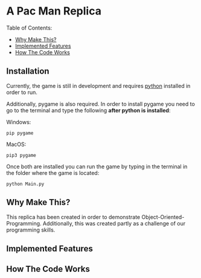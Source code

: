 # A Pac Man Replica

Table of Contents:
- [Why Make This?](#why-make-this)
- [Implemented Features](#implemented-features)
- [How The Code Works](#how-the-code-works)

## Installation

Currently, the game is still in development and requires [python](https://www.python.org/downloads/) installed in order to run.

Additionally, pygame is also required. In order to install pygame you need to go to the terminal and type the following **after python is installed**:

Windows:
```
pip pygame
```

MacOS:
```
pip3 pygame
```

Once both are installed you can run the game by typing in the terminal in the folder where the game is located:
```
python Main.py
```

## Why Make This?

This replica has been created in order to demonstrate Object-Oriented-Programming. Additionally, this was created partly as a challenge of our programming skills.

## Implemented Features



## How The Code Works